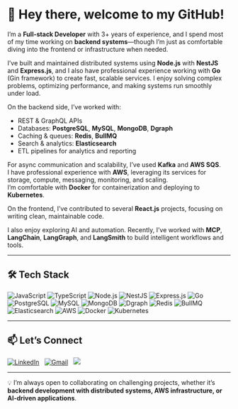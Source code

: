 # 👋 Hey there, welcome to my GitHub!

I’m a **Full-stack Developer** with 3+ years of experience, and I spend most of my time working on **backend systems**—though I’m just as comfortable diving into the frontend or infrastructure when needed.

I’ve built and maintained distributed systems using **Node.js** with **NestJS** and **Express.js**, and I also have professional experience working with **Go** (Gin framework) to create fast, scalable services. I enjoy solving complex problems, optimizing performance, and making systems run smoothly under load.

On the backend side, I’ve worked with:
- REST & GraphQL APIs
- Databases: **PostgreSQL**, **MySQL**, **MongoDB**, **Dgraph**
- Caching & queues: **Redis**, **BullMQ**
- Search & analytics: **Elasticsearch**
- ETL pipelines for analytics and reporting

For async communication and scalability, I’ve used **Kafka** and **AWS SQS**.  
I have professional experience with **AWS**, leveraging its services for storage, compute, messaging, monitoring, and scaling.  
I’m comfortable with **Docker** for containerization and deploying to **Kubernetes**.

On the frontend, I’ve contributed to several **React.js** projects, focusing on writing clean, maintainable code.

I also enjoy exploring AI and automation. Recently, I’ve worked with **MCP**, **LangChain**, **LangGraph**, and **LangSmith** to build intelligent workflows and tools.

---

## 🛠 Tech Stack

![JavaScript](https://img.shields.io/badge/-JavaScript-05122A?style=flat&logo=javascript)
![TypeScript](https://img.shields.io/badge/-TypeScript-3178C6?style=flat&logo=typescript&logoColor=white)
![Node.js](https://img.shields.io/badge/-Node.js-43853d?style=flat-square&logo=Node.js&logoColor=white)
![NestJS](https://img.shields.io/badge/-NestJS-e0234e?style=flat-square&logo=nestjs&logoColor=white)
![Express.js](https://img.shields.io/badge/-Express.js-000000?style=flat-square&logo=express&logoColor=white)
![Go](https://img.shields.io/badge/-Go-00ADD8?style=flat-square&logo=go&logoColor=white)
![PostgreSQL](https://img.shields.io/badge/-PostgreSQL-336791?style=flat-square&logo=postgresql&logoColor=white)
![MySQL](https://img.shields.io/badge/-MySQL-4479A1?style=flat-square&logo=mysql&logoColor=white)
![MongoDB](https://img.shields.io/badge/-MongoDB-13aa52?style=flat-square&logo=mongodb&logoColor=white)
![Dgraph](https://img.shields.io/badge/-Dgraph-e50695?style=flat-square&logo=dgraph&logoColor=white)
![Redis](https://img.shields.io/badge/-Redis-DC382D?style=flat-square&logo=redis&logoColor=white)
![BullMQ](https://img.shields.io/badge/-BullMQ-ff4d4d?style=flat-square)
![Elasticsearch](https://img.shields.io/badge/-Elasticsearch-005571?style=flat-square&logo=elasticsearch&logoColor=white)
![AWS](https://img.shields.io/badge/-AWS-232F3E?style=flat-square&logo=amazon-aws&logoColor=white)
![Docker](https://img.shields.io/badge/-Docker-2496ED?style=flat-square&logo=docker&logoColor=white)
![Kubernetes](https://img.shields.io/badge/-Kubernetes-326CE5?style=flat-square&logo=kubernetes&logoColor=white)

---

## 📫 Let’s Connect

<a href="https://www.linkedin.com/in/sahilnenwani/"><img alt="LinkedIn" src="https://img.shields.io/badge/linkedin%20-%230077B5.svg?&style=flat&logo=linkedin&logoColor=white"></a> &nbsp;
<a href="mailto:sk9941274@gmail.com"><img alt="Gmail" src="https://img.shields.io/badge/Gmail-D14836?style=flat&logo=gmail&logoColor=white"></a> &nbsp;
<a href="https://www.instagram.com/sahilnenwani/"><img src="https://img.shields.io/badge/sahilnenwani_-E4405F?style=flat&logo=Instagram&logoColor=white"></a> &nbsp;

---

💡 I’m always open to collaborating on challenging projects, whether it’s **backend development with distributed systems, AWS infrastructure, or AI-driven applications**.
